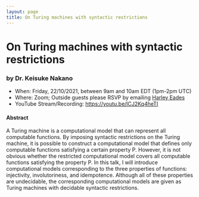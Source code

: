 ```yaml
---
layout: page
title: On Turing machines with syntactic restrictions
---
```


On Turing machines with syntactic restrictions
======
### by Dr. Keisuke Nakano

- When: Friday, 22/10/2021, between 9am and 10am EDT (1pm-2pm UTC)
- Where: Zoom; Outside guests please RSVP by emailing <a href="mailto:harley.eades@gmail.com">Harley Eades</a>
- YouTube Stream/Recording: <https://youtu.be/lCJ2Kq4heTI>

#### Abstract

A Turing machine is a computational model that can represent all
computable functions. By imposing syntactic restrictions on the Turing
machine, it is possible to construct a computational model that
defines only computable functions satisfying a certain property
P. However, it is not obvious whether the restricted computational
model covers all computable functions satisfying the property P.  In
this talk, I will introduce computational models corresponding to the
three properties of functions: injectivity, involutoriness, and
idempotence. Although all of these properties are undecidable, the
corresponding computational models are given as Turing machines with
decidable syntactic restrictions.
